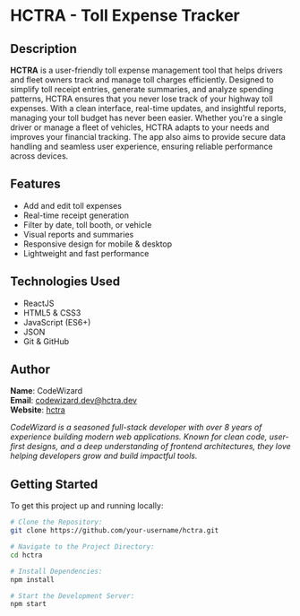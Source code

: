 # HCTRA - Toll Expense Tracker

## Description

**HCTRA** is a user-friendly toll expense management tool that helps drivers and fleet owners track and manage toll charges efficiently. Designed to simplify toll receipt entries, generate summaries, and analyze spending patterns, HCTRA ensures that you never lose track of your highway toll expenses. With a clean interface, real-time updates, and insightful reports, managing your toll budget has never been easier. Whether you're a single driver or manage a fleet of vehicles, HCTRA adapts to your needs and improves your financial tracking. The app also aims to provide secure data handling and seamless user experience, ensuring reliable performance across devices.

## Features

- Add and edit toll expenses
- Real-time receipt generation
- Filter by date, toll booth, or vehicle
- Visual reports and summaries
- Responsive design for mobile & desktop
- Lightweight and fast performance

## Technologies Used

- ReactJS
- HTML5 & CSS3
- JavaScript (ES6+)
- JSON
- Git & GitHub

## Author

**Name**: CodeWizard  
**Email**: codewizard.dev@hctra.dev  
**Website**: [hctra](https://hctra.dev)

*CodeWizard is a seasoned full-stack developer with over 8 years of experience building modern web applications. Known for clean code, user-first designs, and a deep understanding of frontend architectures, they love helping developers grow and build impactful tools.*

## Getting Started

To get this project up and running locally:

```bash
# Clone the Repository:
git clone https://github.com/your-username/hctra.git

# Navigate to the Project Directory:
cd hctra

# Install Dependencies:
npm install

# Start the Development Server:
npm start

